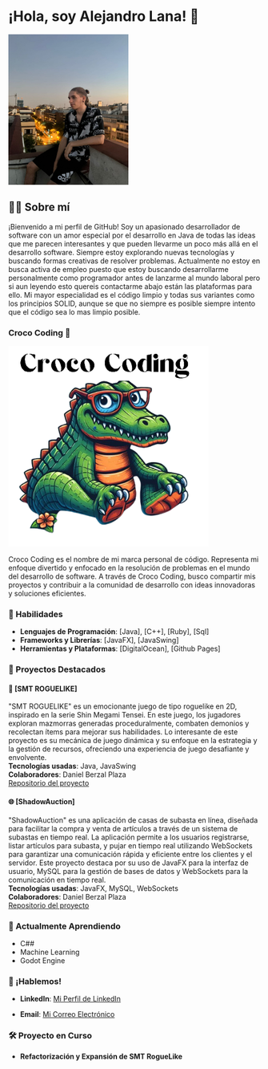 # ¡Hola, soy Alejandro Lana! 👋

<img src="/MiFoto.jpeg" alt="MiFoto" width="240" height="300" />

## 👨‍💻 Sobre mí

¡Bienvenido a mi perfil de GitHub! Soy un apasionado desarrollador de software con un amor especial por el desarrollo en Java de todas las ideas que me parecen interesantes y que pueden llevarme un poco más allá en el desarrollo software. Siempre estoy explorando nuevas tecnologías y buscando formas creativas de resolver problemas.
Actualmente no estoy en busca activa de empleo puesto que estoy buscando desarrollarme personalmente como programador antes de lanzarme al mundo laboral pero si aun leyendo esto quereis contactarme abajo están las plataformas para ello.
Mi mayor especialidad es el código limpio y todas sus variantes como los principios SOLID, aunque se que no siempre es posible siempre intento que el código sea lo mas limpio posible.

### Croco Coding 🐊
<img src="/CrocoCoding.png" alt="CrocoCoding" width="400" height="400" />

Croco Coding es el nombre de mi marca personal de código. Representa mi enfoque divertido y enfocado en la resolución de problemas en el mundo del desarrollo de software. A través de Croco Coding, busco compartir mis proyectos y contribuir a la comunidad de desarrollo con ideas innovadoras y soluciones eficientes.

### 🎨 Habilidades

- **Lenguajes de Programación**: [Java], [C++], [Ruby], [Sql]
- **Frameworks y Librerías**: [JavaFX], [JavaSwing]
- **Herramientas y Plataformas**: [DigitalOcean], [Github Pages]

### 🚀 Proyectos Destacados

#### 🧠 [SMT ROGUELIKE]
"SMT ROGUELIKE" es un emocionante juego de tipo roguelike en 2D, inspirado en la serie Shin Megami Tensei. En este juego, los jugadores exploran mazmorras generadas proceduralmente, combaten demonios y recolectan ítems para mejorar sus habilidades. Lo interesante de este proyecto es su mecánica de juego dinámica y su enfoque en la estrategia y la gestión de recursos, ofreciendo una experiencia de juego desafiante y envolvente.  
**Tecnologías usadas**: Java, JavaSwing  
**Colaboradores**: Daniel Berzal Plaza    
[Repositorio del proyecto](https://github.com/Cocdrilo/Persona-2D-RogueLike)

#### 🌐 [ShadowAuction]
"ShadowAuction" es una aplicación de casas de subasta en línea, diseñada para facilitar la compra y venta de artículos a través de un sistema de subastas en tiempo real. La aplicación permite a los usuarios registrarse, listar artículos para subasta, y pujar en tiempo real utilizando WebSockets para garantizar una comunicación rápida y eficiente entre los clientes y el servidor. Este proyecto destaca por su uso de JavaFX para la interfaz de usuario, MySQL para la gestión de bases de datos y WebSockets para la comunicación en tiempo real.  
**Tecnologías usadas**: JavaFX, MySQL, WebSockets  
**Colaboradores**: Daniel Berzal Plaza    
[Repositorio del proyecto](https://github.com/Cocdrilo/ShadowAuction)

### 🌱 Actualmente Aprendiendo

- C##
- Machine Learning
- Godot Engine

### 💬 ¡Hablemos!

- **LinkedIn**: [Mi Perfil de LinkedIn](https://www.linkedin.com/in/alejandro-lana-mediavilla-8b1270305/)

- **Email**: [Mi Correo Electrónico](alejandrolana1@gmail.com)

### 🛠️ Proyecto en Curso

- **Refactorización y Expansión de SMT RogueLike**

